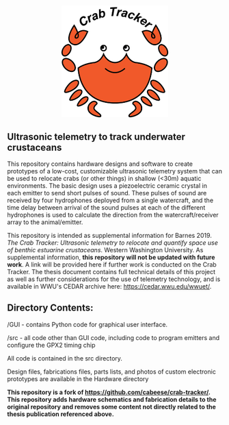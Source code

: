 <p align="center">
<img src="https://github.com/31337H4X0R/crab-tracker/blob/master/doc/PrototypeSetup/graphics/ct-logo.png" alt="drawing" width="250"/>

## Ultrasonic telemetry to track underwater crustaceans
</p>

This repository contains hardware designs and software to create prototypes of a low-cost, customizable ultrasonic telemetry system that can be used to relocate crabs (or other things) in shallow (<30m) aquatic environments. The basic design uses a piezoelectric ceramic crystal in each emitter to send short pulses of sound. These pulses of sound are received by four hydrophones deployed from a single watercraft, and the time delay between arrival of the sound pulses at each of the different hydrophones is used to calculate the direction from the watercraft/receiver array to the animal/emitter.

This repository is intended as supplemental information for Barnes 2019. *The Crab Tracker: Ultrasonic telemetry to relocate and quantify space use of benthic estuarine crustaceans*. Western Washington University. As supplemental information, **this repository will not be updated with future work**. A link will be provided here if further work is conducted on the Crab Tracker. The thesis document contains full technical details of this project as well as further considerations for the use of telemetry technology, and is available in WWU's CEDAR archive here: https://cedar.wwu.edu/wwuet/.


## Directory Contents:
/GUI - contains Python code for graphical user interface.

/src - all code other than GUI code, including code to program emitters and configure the GPX2 timing chip

All code is contained in the src directory.

Design files, fabrications files, parts lists, and photos of custom electronic prototypes are available in the Hardware directory




**This repository is a fork of https://github.com/cabeese/crab-tracker/. This repository adds hardware schematics and fabrication details to the original repository and removes some content not directly related to the thesis publication referenced above.**
